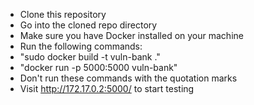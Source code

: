 - Clone this repository
- Go into the cloned repo directory
- Make sure you have Docker installed on your machine
- Run the following commands:
- "sudo docker build -t vuln-bank ."
- "docker run -p 5000:5000 vuln-bank"
- Don't run these commands with the quotation marks
- Visit http://172.17.0.2:5000/ to start testing
